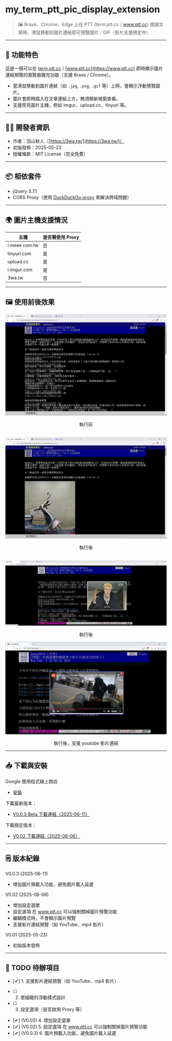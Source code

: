 # my_term_ptt_pic_display_extension

> 🖼️ Brave、Chrome、Edge 上在 PTT (term.ptt.cc / www.ptt.cc) 閱讀文章時，滑鼠移動到圖片連結即可預覽圖片／GIF（影片支援預定中）

---

## 📌 功能特色

這是一個可以在 [term.ptt.cc](https://term.ptt.cc) / [www.ptt.cc](https://www.ptt.cc) 即時顯示圖片連結預覽的瀏覽器擴充功能（支援 Brave / Chrome）。

- 當滑鼠移動到圖片連結（如 `.jpg`, `.png`, `.gif` 等）上時，會顯示浮動預覽圖片。
- 圖片會即時插入在文章連結上方，無須開新視窗查看。
- 支援常見圖片主機，例如 imgur、upload.cc、tinyurl 等。

---

## 🧑‍💻 開發者資訊

- 作者：羽山秋人（[https://3wa.tw/](https://3wa.tw/)）
- 初版發佈：2025-05-23
- 授權條款：MIT License（完全免費）

---

## 📦 相依套件

- jQuery 3.7.1
- CORS Proxy（使用 [DuckDuckGo proxy](https://proxy.duckduckgo.com) 來解決跨域問題）

---

## 🌍 圖片主機支援情況

| 主機             | 是否需使用 Proxy |
|------------------|------------------|
| i.meee.com.tw    | 否               |
| tinyurl.com      | 是               |
| upload.cc        | 是               |
| i.imgur.com      | 是               |
| 3wa.tw           | 否               |

---

## 🖼️ 使用前後效果

<div align="center">
  <img src="screenshot/s1.png" alt="執行前">
  <p>執行前</p>
  <br>
  <img src="screenshot/s3.png" alt="執行後">
  <p>執行後</p>
  <br>
  <img src="screenshot/s6.png" alt="執行後">
  <p>執行後</p>
  <img src="screenshot/s7.png" alt="執行後">
  <p>執行後，支援 youtube 影片連結</p>
</div>

---

## 📥 下載與安裝

Google 應用程式線上商店
- [安裝](https://chromewebstore.google.com/detail/mytermpttpicdisplayextens/jenpjbjfghfafojahmldgmkoefacpifa)

下載最新版本：
- [V0.0.3 Beta 下載連結（2025-06-11）](https://github.com/shadowjohn/my_term_ptt_pic_display_extension/raw/main/release/V0.0.3/my_term_ptt_pic_display_extension.zip)

下載穩定版本：
- [V0.02 下載連結（2025-06-06）](https://github.com/shadowjohn/my_term_ptt_pic_display_extension/raw/main/release/V0.02/my_term_ptt_pic_display_extension.zip)

---

## 🗒️ 版本紀錄
V0.0.3 (2025-06-11)
- 增加圖片預載入功能，避免圖片載入延遲

V0.02 (2025-06-06)
- 增加設定選單
- 設定選項 在 www.ptt.cc 可以強制關掉圖片預覽功能
- 編輯模式時，不會顯示圖片預覽
- 支援影片連結預覽（如 YouTube、mp4 影片）

V0.01 (2025-05-23)
- 初始版本發佈

---

## 🚧 TODO 待辦項目

- [✔] 1. 支援影片連結預覽（如 YouTube、mp4 影片）
- [ ] 2. 更細緻的浮動樣式設計
- [ ] 3. 設定選項（是否啟用 Proxy 等）
- [✔] (V0.02) 4. 增加設定選單
- [✔] (V0.02) 5. 設定選項 在 www.ptt.cc 可以強制關掉圖片預覽功能
- [✔] (V0.0.3) 6. 圖片預載入功能，避免圖片載入延遲



